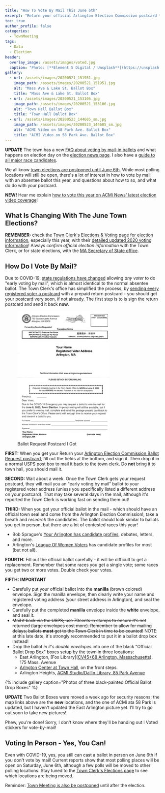 ```yaml
---
title: "How To Vote By Mail This June 6th"
excerpt: "Return your official Arlington Election Commission postcard **now** to get a ballot!"
toc: true
author_profile: false
categories:
  - TownMeeting
tags:
  - Data
  - Election
header:
  overlay_image: /assets/images/voted.jpg
  caption: "Photo: [**Element 5 Digital / Unsplash**](https://unsplash.com/@element5digital)"
gallery:
  - url: /assets/images/20200521_151951.jpg
    image_path: /assets/images/20200521_151951.jpg
    alt: "Mass Ave & Lake St. Ballot Box"
    title: "Mass Ave & Lake St. Ballot Box"
  - url: /assets/images/20200521_153106.jpg
    image_path: /assets/images/20200521_153106.jpg
    alt: "Town Hall Ballot Box"
    title: "Town Hall Ballot Box"
  - url: /assets/images/20200523_144605_sm.jpg
    image_path: /assets/images/20200523_144605_sm.jpg
    alt: "ACMI Video on 58 Park Ave. Ballot Box"
    title: "ACMI Video on 58 Park Ave. Ballot Box"
---
```


**UPDATE** The town has a new [FAQ about voting by mail-in ballots](https://www.arlingtonma.gov/home/showdocument?id=51444) and what happens on election day on the [election news page](https://www.arlingtonma.gov/Home/Components/News/News/10198/16?backlist=%2Fhome).  I also have a [guide to all major race candidates](/townmeeting/vote-by-mail-2020/).

We all know [town elections are postponed until June 6th](https://www.arlingtonma.gov/elections).  While most polling locations will still be open, there's a lot of interest in how to vote by mail with an absentee ballot this year, and questions about how to so, and what do do with your postcard.

**NEW!** Hear me explain [how to vote this year on ACMi News' latest election video coverage](https://www.facebook.com/acminews/videos/591264048434976/)!

## What Is Changing With The June Town Elections?

**REMEMBER:** check the [Town Clerk's Elections & Voting page for election information](https://www.arlingtonma.gov/town-governance/elections-voting), especially this year, with their [detailed updated 2020 voting information](https://www.arlingtonma.gov/Home/Components/News/News/10198/16?backlist=%2fhome)!  Always _confirm official election information_ with the Town Clerk, or for state elections, with the [MA Secretary of State office](http://www.sec.state.ma.us/ele/elevoterresources.htm).

## How Do I Vote By Mail?

Due to COVID-19, [state regulations have changed](https://www.sec.state.ma.us/ele/eleev/evidx.htm) allowing _any voter_ to do "early voting by mail", which is almost identical to the normal absentee ballot.  The Town Clerk's office has simplified the process, by [sending every registered voter a postcard](https://www.arlingtonma.gov/Home/Components/News/News/10198/16?backlist=%2fhome) with a prepaid return postcard - you should get your postcard very soon, if not already.  The first step is to is sign the return postcard and send it back **now**.

<figure style="width: 300px" class="align-right">
  <img src="/assets/images/ballotrequest-202005.jpg" alt="">
  <figcaption>Ballot Request Postcard I Got</figcaption>
</figure> 

**FIRST:** When you get your Return your [Arlington Election Commission Ballot Request postcard](https://www.arlingtonma.gov/Home/Components/News/News/10198/16?backlist=%2fhome), fill out the fields at the bottom, and sign it.  Then drop it in a normal USPS post box to mail it back to the town clerk.  Do **not** bring it to town hall, you should mail it.

**SECOND:** Wait about a week.  Once the Town Clerk gets your request postcard, they will mail you an "early voting by mail" ballot to your registered voter address (unless you specifically listed a different address on your postcard).  That may take several days in the mail, although it's reported the Town Clerk is working fast on sending them out!

**THIRD:** When you get your official ballot in the mail - which should have an official town seal and come from the Arlington Election Commission!, take a breath and _research_ the candidates.  The ballot should look similar to ballots you get in person, but there are a lot of contested races this year!

- Bob Sprague's [Your Arlington has candidate profiles](https://www.yourarlington.com/arlington-archives/town-school/elections/), debates, letters, and more.
- Arlington's [League Of Women Voters](http://www.lwva.com) has candidate profiles for most (but not all).

**FOURTH:** Fill out the official ballot carefully - it will be difficult to get a replacement.  Remember that some races you get a single vote; some races you get two or more votes.  Double check your votes.

**FIFTH:** **IMPORTANT** 

- Carefully put your official ballot into the **manilla** (brown colored) envelope.  Sign the manilla envelope, then clearly write your name and registered voting address (your street address in Arlington), and seal the envelope.
- Carefully put the completed **manilla** envelope inside the **white** envelope, and seal it.
- ~~Mail it back via the USPS; use 70cents in stamps to ensure it's not returned (large envelopes cost more).  Remember to allow for mailing delays; ballots **must** get to the Town Clerk in time to be counted!~~  NOTE: at this late date, it's strongly recommended to put it in a ballot drop box instead!
- Drop the ballot _in it's double envelopes_ into one of the black "Official Ballot Drop Box" boxes setup by the town in three locations:
  - East Arlington, [Fox Library]([CV45+68 Arlington, Massachusetts](https://www.google.com/maps/place/Edith+M+Fox+Library/@42.4055899,-71.143845,17z/data=!3m1!4b1!4m5!3m4!1s0x89e376fe34330bb7:0xd92f150fc174b932!8m2!3d42.405586!4d-71.141651)), 175 Mass. Avenue
  - [Arlngton Center at Town Hall](https://www.google.com/maps/place/Robbins+Memorial+Town+Hall/@42.4158888,-71.1585642,17z/data=!3m1!4b1!4m5!3m4!1s0x89e376501bc60af3:0xb40dbfbab152d8b1!8m2!3d42.4158849!4d-71.1563702), on the front steps.
  - Arlington Heights, [ACMI Studio/Dallin Library, 85 Park Avenue](https://www.google.com/maps/place/Arlington+Community+Media+Inc./@42.4238679,-71.185872,17z/data=!3m1!4b1!4m5!3m4!1s0x89e3762456867c57:0x5d268b9dcaa889c9!8m2!3d42.423864!4d-71.183678)

{% include gallery caption="Photos of three black-painted Official Ballot Drop Boxes" %}

**UPDATE** Two Ballot Boxes were moved a week ago for security reasons; the map links above are the **new** locations, and the one of ACMi ata 58 Park is updated, but I haven't updated the East Arlington picture yet.  I'll try to go out soon to take new pictures! 

Phew, you're done!  Sorry, I don't know where they'll be handing out I Voted stickers for vote-by-mail!

## Voting In Person - Yes, You Can!

Even with COVID-19, yes, you still can cast a ballot in person on June 6th if you don't vote by mail!  Current reports show that most polling places will be open on Saturday, June 6th, although a few polls will be moved to other polling locations.  Stay tuned to the [Town Clerk's Elections page](https://www.arlingtonma.gov/town-governance/elections-voting) to see which locations are being moved. 

Reminder: [Town Meeting is also be postponed](/townmeeting/town-meeting-during-covid/) until after the election.

